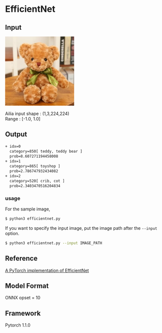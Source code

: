 # EfficientNet

## Input

![Input](teddy_bear_resize.jpg)

Ailia input shape : (1,3,224,224)  
Range : [-1.0, 1.0]

## Output

```
+ idx=0
  category=850[ teddy, teddy bear ]
  prob=8.607271194458008
+ idx=1
  category=865[ toyshop ]
  prob=2.786747932434082
+ idx=2
  category=520[ crib, cot ]
  prob=2.3403470516204834
```

### usage

For the sample image,
``` bash
$ python3 efficientnet.py
```

If you want to specify the input image, put the image path after the `--input` option.  
```bash
$ python3 efficientnet.py --input IMAGE_PATH
```

## Reference

[A PyTorch implementation of EfficientNet]( https://github.com/lukemelas/EfficientNet-PyTorch)

## Model Format

ONNX opset = 10

## Framework

Pytorch 1.1.0

